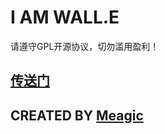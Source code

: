 # I AM WALL.E
请遵守GPL开源协议，切勿滥用盈利！
## [传送门](https://www.baidu.com)
## CREATED BY [Meagic](https://www.jd.com)
